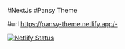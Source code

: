 #NextJs
#Pansy Theme

#url https://pansy-theme.netlify.app/-

[![Netlify Status](https://api.netlify.com/api/v1/badges/284b9f83-b81b-474f-ab39-a85eeffca073/deploy-status)](https://app.netlify.com/sites/pansy-theme/deploys)
